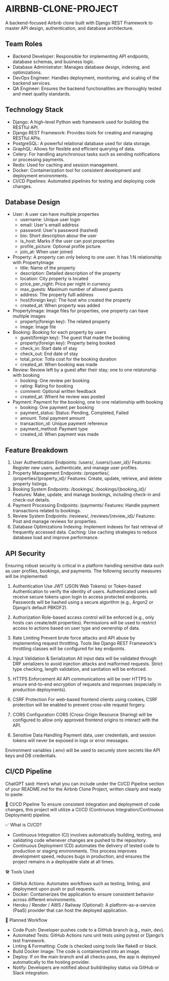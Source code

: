 # AIRBNB-CLONE-PROJECT

A backend-focused Airbnb clone built with Django REST Framework to master API design, authentication, and database architecture. 

## Team Roles

- Backend Developer: Responsible for implementing API endpoints, database schemas, and business logic.
- Database Administrator: Manages database design, indexing, and optimizations.
- DevOps Engineer: Handles deployment, monitoring, and scaling of the backend services.
- QA Engineer: Ensures the backend functionalities are thoroughly tested and meet quality standards.

## Technology Stack

- Django: A high-level Python web framework used for building the RESTful API.
- Django REST Framework: Provides tools for creating and managing RESTful APIs.
- PostgreSQL: A powerful relational database used for data storage.
- GraphQL: Allows for flexible and efficient querying of data.
- Celery: For handling asynchronous tasks such as sending notifications or processing payments.
- Redis: Used for caching and session management.
- Docker: Containerization tool for consistent development and deployment environments.
- CI/CD Pipelines: Automated pipelines for testing and deploying code changes.

## Database Design

- User: A user can have multiple properties
  - username: Unique user login
  - email: User's emaill address
  - password: User's password (hashed)
  - bio: Short description abour the user
  - is_host: Marks if the user can post properties
  - profile_picture: Optional profile picture
  - join_at: When user joined
- Property: A property can only belong to one user. It has 1:N relationship with PropertyImage
  - title: Name of the property
  - description: Detailed description of the property
  - location: City property is located
  - price_per_night: Price per night in currency
  - max_guests: Maximum number of allowed guests
  - address: The property fulll address
  - host(foreign key): The host who created the property
  - created_at: When property was added
- PropertyImage: Image files for properties, one property can have multiple images
  - property(foreign key): The related property
  - image: Image file
- Booking: Booking for each property by users
  - guest(foreign key): The guest that made the booking
  - property(foreign key): Property being booked
  - check_in: Start date of stay
  - check_out: End date of stay
  - total_price: Totla cost for the booking duration
  - created_at: When booking was made
- Review: Review left by a guest after their stay; one to one relatonship with booking
  - booking: One review per booking
  - rating: Rating for booking
  - comment: Optional written feedback
  - created_at: Whent he review was posted
- Payment: Payment for the booking, one to one relationship with booking
  - booking: One payment per booking
  - payment_status: Status: Pending, Completed, Failed
  - amount: Total payment amount
  - transaction_id: Unique payment reference
  - payment_method: Payment type
  - created_id: When payment was made

 ## Feature Breakdown

1. User Authentication
Endpoints: /users/, /users/{user_id}/
Features: Register new users, authenticate, and manage user profiles.
2. Property Management
Endpoints: /properties/, /properties/{property_id}/
Features: Create, update, retrieve, and delete property listings.
3. Booking System
Endpoints: /bookings/, /bookings/{booking_id}/
Features: Make, update, and manage bookings, including check-in and check-out details.
4. Payment Processing
Endpoints: /payments/
Features: Handle payment transactions related to bookings.
5. Review System
Endpoints: /reviews/, /reviews/{review_id}/
Features: Post and manage reviews for properties.
6. Database Optimizations
Indexing: Implement indexes for fast retrieval of frequently accessed data.
Caching: Use caching strategies to reduce database load and improve performance.


## API Security

Ensuring robust security is critical in a platform handling sensitive data such as user profiles, bookings, and payments. The following security measures will be implemented:

1. Authentication
Use JWT (JSON Web Tokens) or Token-based Authentication to verify the identity of users.
Authenticated users will receive secure tokens upon login to access protected endpoints.
Passwords will be hashed using a secure algorithm (e.g., Argon2 or Django’s default PBKDF2).

2. Authorization
Role-based access control will be enforced (e.g., only hosts can create/edit properties).
Permissions will be used to restrict access to actions based on user type and ownership of data.

3. Rate Limiting
Prevent brute force attacks and API abuse by implementing request throttling.
Tools like Django REST Framework's throttling classes will be configured for key endpoints.

4. Input Validation & Serialization
All input data will be validated through DRF serializers to avoid injection attacks and malformed requests.
Strict type checking, length validation, and sanitation will be enforced.

5. HTTPS Enforcement
All API communications will be over HTTPS to ensure end-to-end encryption of requests and responses (especially in production deployments).

6. CSRF Protection
For web-based frontend clients using cookies, CSRF protection will be enabled to prevent cross-site request forgery.

7. CORS Configuration
CORS (Cross-Origin Resource Sharing) will be configured to allow only approved frontend origins to interact with the API.

8. Sensitive Data Handling
Payment data, user credentials, and session tokens will never be exposed in logs or error messages.

Environment variables (.env) will be used to securely store secrets like API keys and DB credentials.

## CI/CD Pipeline

ChatGPT said:
Here’s what you can include under the CI/CD Pipeline section of your README.md for the Airbnb Clone Project, written clearly and ready to paste:

🚀 CI/CD Pipeline
To ensure consistent integration and deployment of code changes, this project will utilize a CI/CD (Continuous Integration/Continuous Deployment) pipeline.

✅ What is CI/CD?
- Continuous Integration (CI) involves automatically building, testing, and validating code whenever changes are pushed to the repository.
- Continuous Deployment (CD) automates the delivery of tested code to production or staging environments.
This process improves development speed, reduces bugs in production, and ensures the project remains in a deployable state at all times.

🛠️ Tools Used
- GitHub Actions: Automates workflows such as testing, linting, and deployment upon push or pull requests.
- Docker: Containerizes the application to ensure consistent behavior across different environments.
- Heroku / Render / AWS / Railway (Optional): A platform-as-a-service (PaaS) provider that can host the deployed application.

🔄 Planned Workflow
- Code Push: Developer pushes code to a GitHub branch (e.g., main, dev).
- Automated Tests: GitHub Actions runs unit tests using pytest or Django’s test framework.
- Linting & Formatting: Code is checked using tools like flake8 or black.
- Build Docker Image: The code is containerized into an image.
- Deploy: If on the main branch and all checks pass, the app is deployed automatically to the hosting provider.
- Notify: Developers are notified about build/deploy status via GitHub or Slack integration.

 
